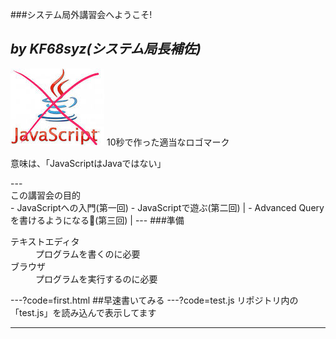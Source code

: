 ###システム局外講習会へようこそ!

*by KF68syz(システム局長補佐)*
---
![Logo](logo.JPG)
10秒で作った適当なロゴマーク

<p>意味は、「JavaScriptはJavaではない」</p>
---
<div style="text-align: left;">
この講習会の目的
</div>
- JavaScriptへの入門(第一回)
- JavaScriptで遊ぶ(第二回) |
- Advanced Queryを書けるようになる(第三回) |
---
###準備
<dl>
  <dt>テキストエディタ</dt>
  <dd>プログラムを書くのに必要</dd>
  <dt>ブラウザ</dt>
  <dd>プログラムを実行するのに必要</dd>
</dl>
---?code=first.html
##早速書いてみる
---?code=test.js
リポジトリ内の「test.js」を読み込んで表示してます

---
